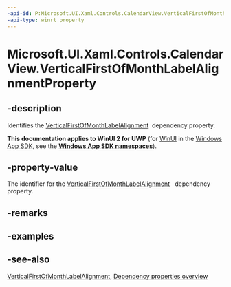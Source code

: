 ```yaml
---
-api-id: P:Microsoft.UI.Xaml.Controls.CalendarView.VerticalFirstOfMonthLabelAlignmentProperty
-api-type: winrt property
---
```


<!-- Property syntax
public Windows.UI.Xaml.DependencyProperty VerticalFirstOfMonthLabelAlignmentProperty { get; }
-->

# Microsoft.UI.Xaml.Controls.CalendarView.VerticalFirstOfMonthLabelAlignmentProperty

## -description
Identifies the [VerticalFirstOfMonthLabelAlignment](calendarview_verticalfirstofmonthlabelalignment.md)  dependency property.

**This documentation applies to WinUI 2 for UWP** (for [WinUI](/windows/apps/winui/winui3/) in the [Windows App SDK](/windows/apps/windows-app-sdk/), see the **[Windows App SDK namespaces](/windows/windows-app-sdk/api/winrt/)**).

## -property-value
The identifier for the [VerticalFirstOfMonthLabelAlignment](calendarview_verticalfirstofmonthlabelalignment.md)   dependency property.

## -remarks

## -examples

## -see-also
[VerticalFirstOfMonthLabelAlignment](calendarview_verticalfirstofmonthlabelalignment.md), [Dependency properties overview](/windows/uwp/xaml-platform/dependency-properties-overview)
